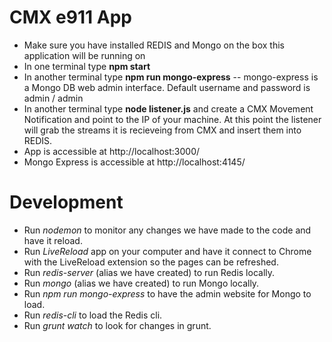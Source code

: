 CMX e911 App
============

* Make sure you have installed REDIS and Mongo on the box this application will be running on
* In one terminal type **npm start**
* In another terminal type **npm run mongo-express** -- mongo-express is a Mongo DB web admin interface. Default username and password is admin / admin
* In another terminal type **node listener.js** and create a CMX Movement Notification and point to the IP of your machine.
At this point the listener will grab the streams it is recieveing from CMX and insert them into REDIS.
* App is accessible at http://localhost:3000/
* Mongo Express is accessible at http://localhost:4145/

Development
============

* Run *nodemon* to monitor any changes we have made to the code and have it reload.
* Run *LiveReload* app on your computer and have it connect to Chrome with the LiveReload extension so the pages can be refreshed.
* Run *redis-server* (alias we have created) to run Redis locally.
* Run *mongo* (alias we have created) to run Mongo locally.
* Run *npm run mongo-express* to have the admin website for Mongo to load.
* Run *redis-cli* to load the Redis cli.
* Run *grunt watch* to look for changes in grunt.

